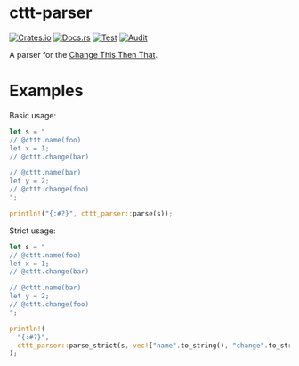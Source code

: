 # cttt-parser

[![Crates.io](https://img.shields.io/crates/v/cttt-parser.svg)](https://crates.io/crates/cttt-parser)
[![Docs.rs](https://docs.rs/cttt-parser/badge.svg)](https://docs.rs/cttt-parser)
[![Test](https://github.com/change-this-then-that/cttt-parser/actions/workflows/ci.yml/badge.svg)](https://github.com/change-this-then-that/cttt-parser/actions/workflows/ci.yml)
[![Audit](https://github.com/change-this-then-that/cttt-parser/actions/workflows/audit.yml/badge.svg)](https://github.com/change-this-then-that/cttt-parser/actions/workflows/audit.yml)

A parser for the [Change This Then That](https://github.com/change-this-then-that).

# Examples

Basic usage:

```rust
let s = "
// @cttt.name(foo)
let x = 1;
// @cttt.change(bar)

// @cttt.name(bar)
let y = 2;
// @cttt.change(foo)
";

println!("{:#?}", cttt_parser::parse(s));
```

Strict usage:

```rust
let s = "
// @cttt.name(foo)
let x = 1;
// @cttt.change(bar)

// @cttt.name(bar)
let y = 2;
// @cttt.change(foo)
";

println!(
  "{:#?}",
  cttt_parser::parse_strict(s, vec!["name".to_string(), "change".to_string()])
);
```

